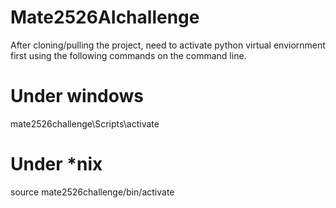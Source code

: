 # Mate2526AIchallenge
After cloning/pulling the project, need to activate python virtual enviornment first using the following commands on the command line.
# Under windows
mate2526challenge\Scripts\activate

# Under *nix

source mate2526challenge/bin/activate
